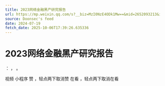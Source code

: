 ```yaml
---
title: 2023网络金融黑产研究报告
url: https://mp.weixin.qq.com/s?__biz=MzI0NzE4ODk1Mw==&mid=2652093213&idx=1&sn=a33082659186ed2290504b7b6f92eb4e
source: Doonsec's feed
date: 2024-07-19
fetch_date: 2025-10-06T17:39:26.635336
---
```


# 2023网络金融黑产研究报告

：
，
。

视频
小程序
赞
，轻点两下取消赞
在看
，轻点两下取消在看